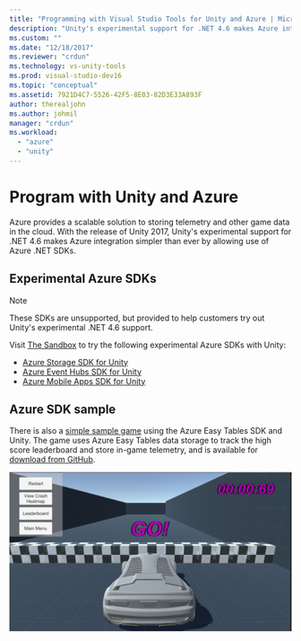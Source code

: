 ```yaml
---
title: "Programming with Visual Studio Tools for Unity and Azure | Microsoft Docs"
description: "Unity's experimental support for .NET 4.6 makes Azure integration simpler than ever by allowing use of Azure .NET SDKs."
ms.custom: ""
ms.date: "12/18/2017"
ms.reviewer: "crdun"
ms.technology: vs-unity-tools
ms.prod: visual-studio-dev16
ms.topic: "conceptual"
ms.assetid: 7921D4C7-5526-42F5-8E03-82D3E33A893F
author: therealjohn
ms.author: johmil
manager: "crdun"
ms.workload:
  - "azure"
  - "unity"
---
```


# Program with Unity and Azure

Azure provides a scalable solution to storing telemetry and other game data in the cloud. With the release of Unity 2017, Unity's experimental support for .NET 4.6 makes Azure integration simpler than ever by allowing use of Azure .NET SDKs.

## Experimental Azure SDKs

> [!NOTE]
> These SDKs are unsupported, but provided to help customers try out Unity's experimental .NET 4.6 support.

Visit [The Sandbox](/sandbox/) to try the following experimental Azure SDKs with Unity:

* [Azure Storage SDK for Unity](/sandbox/gamedev/unity/azure-storage-unity?wt.mc_id=azgamedev-sandbox-brpeek)
* [Azure Event Hubs SDK for Unity](/sandbox/gamedev/unity/azure-event-hubs-unity?WT.mc_id=azgamedev-sandbox-brpeek)
* [Azure Mobile Apps SDK for Unity](/sandbox/gamedev/unity/azure-mobile-apps-unity?WT.mc_id=azgamedev-sandbox-brpeek)

## Azure SDK sample

There is also a [simple sample game](/sandbox/gamedev/unity/samples/azure-mobile-apps-unity-racer)
using the Azure Easy Tables SDK and Unity. The game uses Azure Easy Tables data storage to track the high score leaderboard and store in-game telemetry, and is available for [download from GitHub](https://github.com/BrianPeek/AzureSamples-Unity).

![Sample game screenshot](media/vs/vstu-azure-test-sample-game-image2.png)
